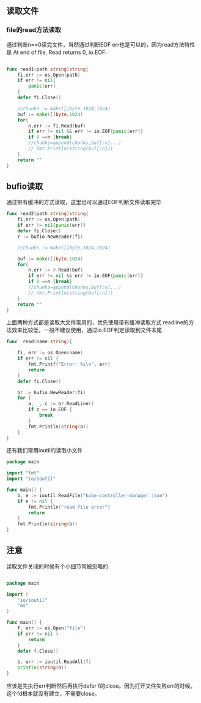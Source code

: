 ## 读取文件

### file的read方法读取

通过判断n==0读完文件，当然通过判断EOF err也是可以的，因为read方法特性是
At end of file, Read returns 0, io.EOF.
```go

func read1(path string)string{
	fi,err := os.Open(path)
	if err != nil{
		panic(err)
	}
	defer fi.Close()

	//chunks := make([]byte,1024,1024)
	buf := make([]byte,1024)
	for{
		n,err := fi.Read(buf)
		if err != nil && err != io.EOF{panic(err)}
		if 0 ==n {break}
		//chunks=append(chunks,buf[:n]...)
		// fmt.Println(string(buf[:n]))
	}
	return ""
}
```
## bufio读取
通过带有缓冲的方式读取，这里也可以通过EOF判断文件读取完毕
```go
func read2(path string)string{
	fi,err := os.Open(path)
	if err != nil{panic(err)}
	defer fi.Close()
	r := bufio.NewReader(fi)

	//chunks := make([]byte,1024,1024)

	buf := make([]byte,1024)
	for{
		n,err := r.Read(buf)
		if err != nil && err != io.EOF{panic(err)}
		if 0 ==n {break}
		//chunks=append(chunks,buf[:n]...)
		// fmt.Println(string(buf[:n]))
	}
	return ""
}
```
上面两种方式都是读取大文件常用的，优先使用带有缓冲读取方式
readline的方法效率比较低，一般不建议使用，通过io.EOF判定读取到文件末尾
```go
func  read(name string){

	fi, err := os.Open(name)
	if err != nil {
		fmt.Printf("Error: %s\n", err)
		return
	}
	defer fi.Close()

	br := bufio.NewReader(fi)
	for {
		a, _, c := br.ReadLine()
		if c == io.EOF {
			break
		}
		fmt.Println(string(a))
	}
}
```
还有我们常用ioutil的读取小文件
```go
package main

import "fmt"
import "io/ioutil"

func main() {
    b, e := ioutil.ReadFile("kube-controller-manager.json")
    if e != nil {
        fmt.Println("read file error")
        return
    }
    fmt.Println(string(b))
}
```

## 注意
读取文件关闭的时候有个小细节常被忽略的
```go

package main

import (
	"io/ioutil"
	"os"
)

func main() {
	f, err := os.Open("file")
	if err != nil {
		return
	}
	defer f.Close()

	b, err := ioutil.ReadAll(f)
	println(string(b))
}

```
应该是先执行err判断然后再执行defer f的close。因为打开文件失败err的时候。这个fd根本就没有建立，不需要close。